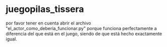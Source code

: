 juegopilas_tissera
==================
por favor tener en cuenta abrir el archivo "el_actor_como_deberia_funcionar.py" porque funciona perfectamente a diferencia del que está en el juego, siendo de que está hecho exactamente igual.
